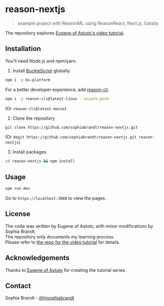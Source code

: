 # reason-nextjs

> example project with ReasonML using ReasonReact, Next.js, Gatsby

The repository explores [Eugene of Astuto's video tutorial](https://www.youtube.com/watch?v=ag4nUteMwkU).

## Installation

You'll need Node.js and npm/yarn.

1. Install [BuckleScript](https://bucklescript.github.io/docs/en/installation) globally.

```bash
npm i -g bs-platform
```

For a better developer experience, add [reason-cli](https://github.com/reasonml/reason-cli).

```bash
npm i -g reason-cli@latest-linux --unsafe-perm
```

(Or `reason-cli@latest-macos`)

2. Clone the repository

```bash
git clone https://github.com/sophiabrandt/reason-nextjs.git
```

(Or `degit https://github.com/sophiabrandt/reason-nextjs.git reason-nextjs`)

3. Install packages

```bash
cd reason-nextjs && npm install
```

## Usage

```bash
npm run dev
```

Go to `https://localhost:3000` to view the pages.

## License

The code was written by Eugene of Astuto, with minor modifications by Sophia Brandt.  
The repository only documents my learning process.  
Please refer to [the repo for the video tutorial](https://github.com/eastuto/my-blog-01) for details.

## Acknowledgements

Thanks to [Eugene of Astuto](https://github.com/eastuto/my-blog-01/) for creating the tutorial series.

## Contact

Sophia Brandt - [@hisophiabrandt](https://twitter.com/hisophiabrandt)
